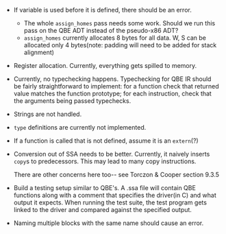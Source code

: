- If variable is used before it is defined, there should be an error.
  - The whole `assign_homes` pass needs some work. Should we run this
    pass on the QBE ADT instead of the pseudo-x86 ADT?
  - `assign_homes` currently allocates 8 bytes for all data. W, S can
    be allocated only 4 bytes(note: padding will need to be added for
    stack alignment)
- Register allocation. Currently, everything gets spilled to memory.
- Currently, no typechecking happens. Typechecking for QBE IR should
  be fairly straightforward to implement: for a function check that
  returned value matches the function prototype; for each instruction,
  check that the arguments being passed typechecks.
- Strings are not handled.
- `type` definitions are currently not implemented.
- If a function is called that is not defined, assume it is an
  `extern`(?)
- Conversion out of SSA needs to be better. Currently, it naively
  inserts `copy`s to predecessors. This may lead to many copy
  instructions. 

  There are other concerns here too-- see Torczon & Cooper section
  9.3.5

- Build a testing setup similar to QBE's. A .ssa file will contain QBE
  functions along with a comment that specifies the driver(in C) and
  what output it expects. When running the test suite, the test
  program gets linked to the driver and compared against the specified
  output.
- Naming multiple blocks with the same name should cause an error.
